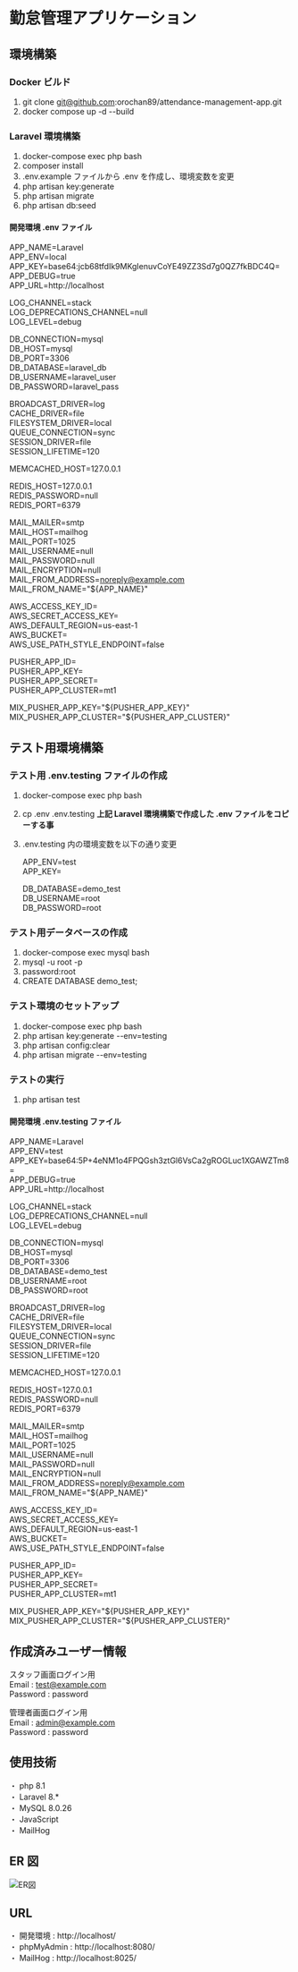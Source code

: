 # 勤怠管理アプリケーション

## 環境構築

### Docker ビルド

1. git clone git@github.com:orochan89/attendance-management-app.git
2. docker compose up -d --build

### Laravel 環境構築

1. docker-compose exec php bash
2. composer install
3. .env.example ファイルから .env を作成し、環境変数を変更
4. php artisan key:generate
5. php artisan migrate
6. php artisan db:seed

#### 開発環境 .env ファイル

APP_NAME=Laravel  
APP_ENV=local  
APP_KEY=base64:jcb68tfdIk9MKgIenuvCoYE49ZZ3Sd7g0QZ7fkBDC4Q=  
APP_DEBUG=true  
APP_URL=http://localhost

LOG_CHANNEL=stack  
LOG_DEPRECATIONS_CHANNEL=null  
LOG_LEVEL=debug

DB_CONNECTION=mysql  
DB_HOST=mysql  
DB_PORT=3306  
DB_DATABASE=laravel_db  
DB_USERNAME=laravel_user  
DB_PASSWORD=laravel_pass

BROADCAST_DRIVER=log  
CACHE_DRIVER=file  
FILESYSTEM_DRIVER=local  
QUEUE_CONNECTION=sync  
SESSION_DRIVER=file  
SESSION_LIFETIME=120

MEMCACHED_HOST=127.0.0.1

REDIS_HOST=127.0.0.1  
REDIS_PASSWORD=null  
REDIS_PORT=6379

MAIL_MAILER=smtp  
MAIL_HOST=mailhog  
MAIL_PORT=1025  
MAIL_USERNAME=null  
MAIL_PASSWORD=null  
MAIL_ENCRYPTION=null  
MAIL_FROM_ADDRESS=noreply@example.com  
MAIL_FROM_NAME="${APP_NAME}"

AWS_ACCESS_KEY_ID=  
AWS_SECRET_ACCESS_KEY=  
AWS_DEFAULT_REGION=us-east-1  
AWS_BUCKET=  
AWS_USE_PATH_STYLE_ENDPOINT=false

PUSHER_APP_ID=  
PUSHER_APP_KEY=  
PUSHER_APP_SECRET=  
PUSHER_APP_CLUSTER=mt1

MIX_PUSHER_APP_KEY="${PUSHER_APP_KEY}"  
MIX_PUSHER_APP_CLUSTER="${PUSHER_APP_CLUSTER}"

## テスト用環境構築

### テスト用 .env.testing ファイルの作成

1. docker-compose exec php bash
2. cp .env .env.testing **上記 Laravel 環境構築で作成した .env ファイルをコピーする事**
3. .env.testing 内の環境変数を以下の通り変更

   APP_ENV=test  
   APP_KEY=

   DB_DATABASE=demo_test  
    DB_USERNAME=root  
    DB_PASSWORD=root

### テスト用データベースの作成

1. docker-compose exec mysql bash
2. mysql -u root -p
3. password:root
4. CREATE DATABASE demo_test;

### テスト環境のセットアップ

1. docker-compose exec php bash
2. php artisan key:generate --env=testing
3. php artisan config:clear
4. php artisan migrate --env=testing

### テストの実行

1. php artisan test

#### 開発環境 .env.testing ファイル

APP_NAME=Laravel  
APP_ENV=test  
APP_KEY=base64:5P+4eNM1o4FPQGsh3ztGl6VsCa2gROGLuc1XGAWZTm8=  
APP_DEBUG=true  
APP_URL=http://localhost

LOG_CHANNEL=stack  
LOG_DEPRECATIONS_CHANNEL=null  
LOG_LEVEL=debug

DB_CONNECTION=mysql  
DB_HOST=mysql  
DB_PORT=3306  
DB_DATABASE=demo_test  
DB_USERNAME=root  
DB_PASSWORD=root

BROADCAST_DRIVER=log  
CACHE_DRIVER=file  
FILESYSTEM_DRIVER=local  
QUEUE_CONNECTION=sync  
SESSION_DRIVER=file  
SESSION_LIFETIME=120

MEMCACHED_HOST=127.0.0.1

REDIS_HOST=127.0.0.1  
REDIS_PASSWORD=null  
REDIS_PORT=6379

MAIL_MAILER=smtp  
MAIL_HOST=mailhog  
MAIL_PORT=1025  
MAIL_USERNAME=null  
MAIL_PASSWORD=null  
MAIL_ENCRYPTION=null  
MAIL_FROM_ADDRESS=noreply@example.com  
MAIL_FROM_NAME="${APP_NAME}"

AWS_ACCESS_KEY_ID=  
AWS_SECRET_ACCESS_KEY=  
AWS_DEFAULT_REGION=us-east-1  
AWS_BUCKET=  
AWS_USE_PATH_STYLE_ENDPOINT=false

PUSHER_APP_ID=  
PUSHER_APP_KEY=  
PUSHER_APP_SECRET=  
PUSHER_APP_CLUSTER=mt1

MIX_PUSHER_APP_KEY="${PUSHER_APP_KEY}"  
MIX_PUSHER_APP_CLUSTER="${PUSHER_APP_CLUSTER}"

## 作成済みユーザー情報

スタッフ画面ログイン用  
Email : test@example.com  
Password : password

管理者画面ログイン用  
Email : admin@example.com  
Password : password

## 使用技術

・ php 8.1  
・ Laravel 8.\*  
・ MySQL 8.0.26  
・ JavaScript  
・ MailHog

## ER 図

![ER図](ER.drawio.png)

## URL

・ 開発環境 : http://localhost/  
・ phpMyAdmin : http://localhost:8080/  
・ MailHog : http://localhost:8025/

